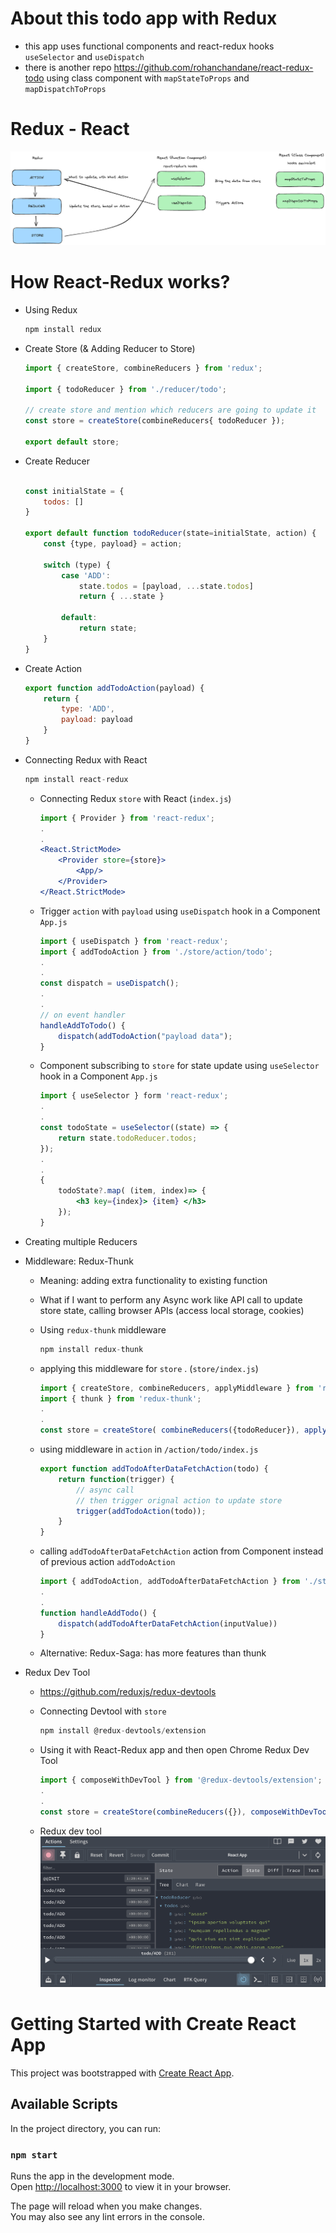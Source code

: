 # About this todo app with Redux
- this app uses functional components and react-redux hooks `useSelector` and `useDispatch`
- there is another repo https://github.com/rohanchandane/react-redux-todo using class component with `mapStateToProps` and `mapDispatchToProps`

# Redux - React
![Alt text](gh-redux-react.png)

# How React-Redux works?
- Using Redux
    
    ```jsx
    npm install redux
    ```
    
- Create Store (& Adding Reducer to Store)
    
    ```jsx
    import { createStore, combineReducers } from 'redux';
    
    import { todoReducer } from './reducer/todo';
    
    // create store and mention which reducers are going to update it
    const store = createStore(combineReducers{ todoReducer });
    
    export default store;
    ```
    
- Create Reducer
    
    ```jsx
    
    const initialState = {
    	todos: []
    } 
    
    export default function todoReducer(state=initialState, action) {
    	const {type, payload} = action;
    	
    	switch (type) {
    		case 'ADD':
    			state.todos = [payload, ...state.todos]
    			return { ...state }
    	
    		default:
    			return state;
    	}
    }
    ```
    
- Create Action
    
    ```jsx
    export function addTodoAction(payload) {
    	return {
    		type: 'ADD',
    		payload: payload
    	}
    }
    ```
    
- Connecting Redux with React
    
    ```jsx
    npm install react-redux
    ```
    
    - Connecting Redux `store` with React (`index.js`)
        
        ```jsx
        import { Provider } from 'react-redux';
        .
        .
        <React.StrictMode>
        	<Provider store={store}>
        		<App/>
        	</Provider>
        </React.StrictMode>
        ```
        
    - Trigger `action` with `payload` using `useDispatch` hook in a Component `App.js`
        
        ```jsx
        import { useDispatch } from 'react-redux';
        import { addTodoAction } from './store/action/todo';
        .
        .
        const dispatch = useDispatch();
        .
        .
        // on event handler
        handleAddToTodo() {
        	dispatch(addTodoAction("payload data");
        }
        ```
        
    - Component subscribing to `store` for state update using `useSelector` hook in a Component `App.js`
        
        ```jsx
        import { useSelector } form 'react-redux';
        .
        .
        const todoState = useSelector((state) => {
        	return state.todoReducer.todos;
        });
        .
        .
        {
        	todoState?.map( (item, index)=> {
        		<h3 key={index}> {item} </h3>
        	});
        }
        ```
        
- Creating multiple Reducers
- Middleware: Redux-Thunk
    - Meaning: adding extra functionality to existing function
    - What if I want to perform any Async work like API call to update store state, calling browser APIs (access local storage, cookies)
    - Using `redux-thunk` middleware
        
        ```jsx
        npm install redux-thunk
        ```
        
    - applying this middleware for `store` . (`store/index.js`)
        
        ```jsx
        import { createStore, combineReducers, applyMiddleware } from 'redux';
        import { thunk } from 'redux-thunk';
        .
        .
        const store = createStore( combineReducers({todoReducer}), applyMiddleware(thunk) );
        ```
        
    - using middleware in `action`  in `/action/todo/index.js`
        
        ```jsx
        export function addTodoAfterDataFetchAction(todo) {
        	return function(trigger) {
        		// async call
        		// then trigger orignal action to update store
        		trigger(addTodoAction(todo));
        	}
        }
        ```
        
    - calling `addTodoAfterDataFetchAction` action from Component instead of previous action `addTodoAction`
        
        ```jsx
        import { addTodoAction, addTodoAfterDataFetchAction } from './store/action/todo';
        .
        .
        function handleAddTodo() {
        	dispatch(addTodoAfterDataFetchAction(inputValue))
        }
        ```
        
    - Alternative: Redux-Saga: has more features than thunk
- Redux Dev Tool
    - https://github.com/reduxjs/redux-devtools
    - Connecting Devtool with `store`
        
        ```jsx
        npm install @redux-devtools/extension
        ```
        
    - Using it with React-Redux app and then open Chrome Redux Dev Tool
        
        ```jsx
        import { composeWithDevTool } from '@redux-devtools/extension';
        .
        .
        const store = createStore(combineReducers({}), composeWithDevTool(applyModdleware(thunk)));
        ```
    - Redux dev tool 
    ![Alt text](redux-dev-tool.png)
# Getting Started with Create React App

This project was bootstrapped with [Create React App](https://github.com/facebook/create-react-app).

## Available Scripts

In the project directory, you can run:

### `npm start`

Runs the app in the development mode.\
Open [http://localhost:3000](http://localhost:3000) to view it in your browser.

The page will reload when you make changes.\
You may also see any lint errors in the console.